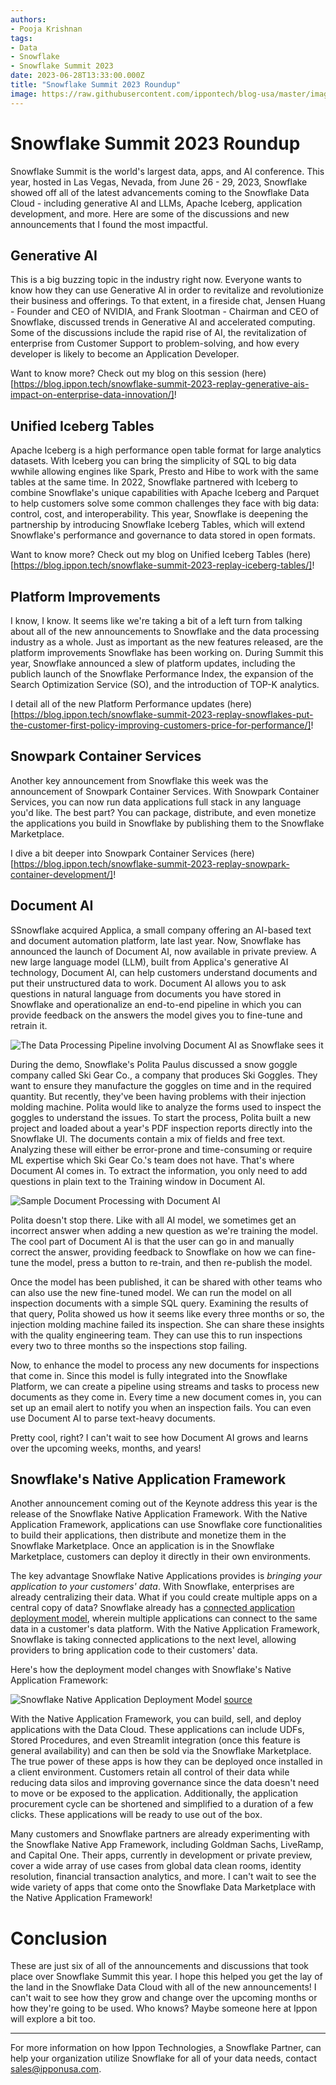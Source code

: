 ```yaml
---
authors:
- Pooja Krishnan
tags:
- Data
- Snowflake
- Snowflake Summit 2023
date: 2023-06-28T13:33:00.000Z
title: "Snowflake Summit 2023 Roundup"
image: https://raw.githubusercontent.com/ippontech/blog-usa/master/images/2023/06/snowflake_summit_2023_roundup.png
---
```


# Snowflake Summit 2023 Roundup

Snowflake Summit is the world's largest data, apps, and AI conference. This year, hosted in Las Vegas, Nevada, from June 26 - 29, 2023, Snowflake showed off all of the latest advancements coming to the Snowflake Data Cloud - including generative AI and LLMs, Apache Iceberg, application development, and more. Here are some of the discussions and new announcements that I found the most impactful.

## Generative AI

This is a big buzzing topic in the industry right now. Everyone wants to know how they can use Generative AI in order to revitalize and revolutionize their business and offerings. To that extent, in a fireside chat, Jensen Huang - Founder and CEO of NVIDIA, and Frank Slootman - Chairman and CEO of Snowflake, discussed trends in Generative AI and accelerated computing. Some of the discussions include the rapid rise of AI, the revitalization of enterprise from Customer Support to problem-solving, and how every developer is likely to become an Application Developer.

Want to know more? Check out my blog on this session (here)[https://blog.ippon.tech/snowflake-summit-2023-replay-generative-ais-impact-on-enterprise-data-innovation/]!

## Unified Iceberg Tables

Apache Iceberg is a high performance open table format for large analytics datasets. With Iceberg you can bring the simplicity of SQL to big data wwhile allowing engines like Spark, Presto and Hibe to work with the same tables at the same time. In 2022, Snowflake partnered with Iceberg to combine Snowflake's unique capabilities with Apache Iceberg and Parquet to help customers solve some common challenges they face with big data: control, cost, and interoperability. This year, Snowflake is deepening the partnership by introducing Snowflake Iceberg Tables, which will extend Snowflake's performance and governance to data stored in open formats.

Want to know more? Check out my blog on Unified Iceberg Tables (here)[https://blog.ippon.tech/snowflake-summit-2023-replay-iceberg-tables/]!

## Platform Improvements

I know, I know. It seems like we're taking a bit of a left turn from talking about all of the new announcements to Snowflake and the data processing industry as a whole. Just as important as the new features released, are the platform improvements Snowflake has been working on. During Summit this year, Snowflake announced a slew of platform updates, including the publich launch of the Snowflake Performance Index, the expansion of the Search Optimization Service (SO), and the introduction of TOP-K analytics.

I detail all of the new Platform Performance updates (here)[https://blog.ippon.tech/snowflake-summit-2023-replay-snowflakes-put-the-customer-first-policy-improving-customers-price-for-performance/]!

## Snowpark Container Services

Another key announcement from Snowflake this week was the announcement of Snowpark Container Services. With Snowpark Container Services, you can now run data applications full stack in any language you'd like. The best part? You can package, distribute, and even monetize the applications you build in Snowflake by publishing them to the Snowflake Marketplace.

I dive a bit deeper into Snowpark Container Services (here)[https://blog.ippon.tech/snowflake-summit-2023-replay-snowpark-container-development/]!

## Document AI
SSnowflake acquired Applica, a small company offering an AI-based text and document automation platform, late last year. Now, Snowflake has announced the launch of Document AI, now available in private preview. A new large language model (LLM), built from Applica's generative AI technology, Document AI, can help customers understand documents and put their unstructured data to work. Document AI allows you to ask questions in natural language from documents you have stored in Snowflake and operationalize an end-to-end pipeline in which you can provide feedback on the answers the model gives you to fine-tune and retrain it.

![The Data Processing Pipeline involving Document AI as Snowflake sees it](https://raw.githubusercontent.com/ippontech/blog-usa/master/images/2023/06/snowflake_summit_2023_roundup_data_processing_pipeline_document_ai.png)

During the demo, Snowflake's Polita Paulus discussed a snow goggle company called Ski Gear Co., a company that produces Ski Goggles. They want to ensure they manufacture the goggles on time and in the required quantity. But recently, they've been having problems with their injection molding machine. Polita would like to analyze the forms used to inspect the goggles to understand the issues. To start the process, Polita built a new project and loaded about a year's PDF inspection reports directly into the Snowflake UI. The documents contain a mix of fields and free text. Analyzing these will either be error-prone and time-consuming or require ML expertise which Ski Gear Co.'s team does not have. That's where Document AI comes in. To extract the information, you only need to add questions in plain text to the Training window in Document AI. 

![Sample Document Processing with Document AI](https://raw.githubusercontent.com/ippontech/blog-usa/master/images/2023/06/snowflake_summit_2023_roundup_document_ai_sample_doc.png)

Polita doesn't stop there. Like with all AI model, we sometimes get an incorrect answer when adding a new question as we're training the model. The cool part of Document AI is that the user can go in and manually correct the answer, providing feedback to Snowflake on how we can fine-tune the model, press a button to re-train, and then re-publish the model.

Once the model has been published, it can be shared with other teams who can also use the new fine-tuned model. We can run the model on all inspection documents with a simple SQL query. Examining the results of that query, Polita showed us how it seems like every three months or so, the injection molding machine failed its inspection. She can share these insights with the quality engineering team. They can use this to run inspections every two to three months so the inspections stop failing. 

Now, to enhance the model to process any new documents for inspections that come in. Since this model is fully integrated into the Snowflake Platform, we can create a pipeline using streams and tasks to process new documents as they come in. Every time a new document comes in, you can set up an email alert to notify you when an inspection fails. You can even use Document AI to parse text-heavy documents.

Pretty cool, right? I can't wait to see how Document AI grows and learns over the upcoming weeks, months, and years!

## Snowflake's Native Application Framework
Another announcement coming out of the Keynote address this year is the release of the Snowflake Native Application Framework. With the Native Application Framework, applications can use Snowflake core functionalities to build their applications, then distribute and monetize them in the Snowflake Marketplace. Once an application is in the Snowflake Marketplace, customers can deploy it directly in their own environments.

The key advantage Snowflake Native Applications provides is *bringing your application to your customers' data*. With Snowflake, enterprises are already centralizing their data. What if you could create multiple apps on a central copy of data? Snowflake already has a [connected application deployment model](https://www.snowflake.com/blog/powered-by-snowflake-building-a-connected-application-for-growth-and-scale/), wherein multiple applications can connect to the same data in a customer's data platform. With the Native Application Framework, Snowflake is taking connected applications to the next level, allowing providers to bring application code to their customers' data.

Here's how the deployment model changes with Snowflake's Native Application Framework:

![Snowflake Native Application Deployment Model](https://raw.githubusercontent.com/ippontech/blog-usa/master/images/2023/06/snowflake_summit_2023_roundup_native_app_deployment_model.png) [source](https://www.snowflake.com/blog/introducing-snowflake-native-application-framework/)

With the Native Application Framework, you can build, sell, and deploy applications with the Data Cloud. These applications can include UDFs, Stored Procedures, and even Streamlit integration (once this feature is general availability) and can then be sold via the Snowflake Marketplace. The true power of these apps is how they can be deployed once installed in a client environment. Customers retain all control of their data while reducing data silos and improving governance since the data doesn't need to move or be exposed to the application. Additionally, the application procurement cycle can be shortened and simplified to a duration of a few clicks. These applications will be ready to use out of the box. 

Many customers and Snowflake partners are already experimenting with the Snowflake Native App Framework, including Goldman Sachs, LiveRamp, and Capital One. Their apps, currently in development or private preview, cover a wide array of use cases from global data clean rooms, identity resolution, financial transaction analytics, and more. I can't wait to see the wide variety of apps that come onto the Snowflake Data Marketplace with the Native Application Framework!

# Conclusion
These are just six of all of the announcements and discussions that took place over Snowflake Summit this year. I hope this helped you get the lay of the land in the Snowflake Data Cloud with all of the new announcements! I can't wait to see how they grow and change over the upcoming months or how they're going to be used. Who knows? Maybe someone here at Ippon will explore a bit too.

----
For more information on how Ippon Technologies, a Snowflake Partner, can help your organization utilize Snowflake for all of your data needs, contact sales@ipponusa.com.